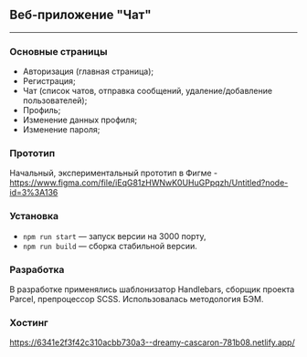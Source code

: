 ## Веб-приложение "Чат"

---

### Основные страницы

- Авторизация (главная страница);
- Регистрация;
- Чат (список чатов, отправка сообщений, удаление/добавление пользователей);
- Профиль;
- Изменение данных профиля;
- Изменение пароля;

### Прототип

Начальный, экспериментальный прототип в Фигме - https://www.figma.com/file/iEqG81zHWNwK0UHuGPpqzh/Untitled?node-id=3%3A136

### Установка

- `npm run start` — запуск версии на 3000 порту,
- `npm run build` — сборка стабильной версии.

### Разработка

В разработке применялись шаблонизатор Handlebars, сборщик проекта Parcel, препроцессор SCSS. Использовалась методология БЭМ.

### Хостинг

https://6341e2f3f42c310acbb730a3--dreamy-cascaron-781b08.netlify.app/
